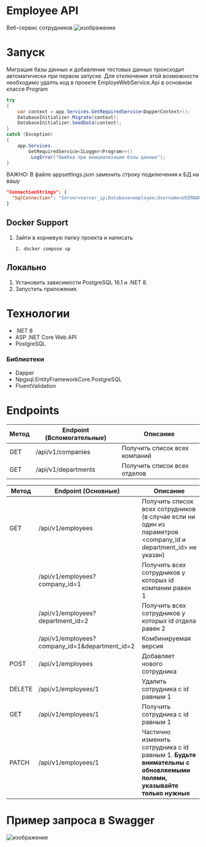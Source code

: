 # Employee API

Веб-сервис сотрудников
![изображение](https://github.com/Denis-A1zek/EmployeeWebService/assets/130150382/e87002e8-3211-43be-93e7-2ebf3fc3bae2)

# Запуск
Миграция базы данных и добавление тестовых данных происходит автоматически при первом запуске.
Для отключения этой возможности необходимо удалть код в проекте EmployeWebService.Api в основном классе Program
~~~ C#
try
{
    var context = app.Services.GetRequiredService<DapperContext>();
    DatabaseInitializer.Migrate(context);
    DatabaseInitializer.SeedData(context);
}
catch (Exception)
{
    app.Services.
        GetRequiredService<ILogger<Program>>()
        .LogError("Ошибка при инициализации базы данных");
}
~~~

ВАЖНО: В файле appsettings.json заменить строку подключения к БД на вашу
~~~ json
"ConnectionStrings": {
  "SqlConnection": "Server=server_ip;Database=employee;Username=USERNAME;Password=PASSWORD"
}
~~~
## Docker Support
1. Зайти в корневую папку проекта и написать
   ~~~
   2. docker compose up
   ~~~
## Локально
1. Установить зависимости PostgreSQL 16.1 и .NET 8.
2. Запустить приложения.

# Технологии

- .NET 8
- ASP .NET Core Web API
- PostgreSQL

### Библиотеки

- Dapper
- Npgsql.EntityFrameworkCore.PostgreSQL
- FluentValidation 

# Endpoints

|Метод| Endpoint (Вспомогательные) | Описание |
|---| ------------- | ------------- |
|GET| /api/v1/companies  | Получить список всех компаний   |
|GET| /api/v1/departments  | Получить список всех отделов |

|Метод| Endpoint (Основные) | Описание |
|----| ------------- | ------------- |
|GET| /api/v1/employees |Получить список всех сотрудников (в случае если ни один из параметров <company_id и department_id> не указан) |
| | /api/v1/employees?company_id=1 | Получить всех сотрудников у которых id компании равен 1 |
| | /api/v1/employees?department_id=2 | Получить всех сотрудников у которых id отдела равен 2 |
| | /api/v1/employees?company_id=1&department_id=2 | Комбинируемая версия |
|POST| /api/v1/employees |Добавляет нового сотрудника |
|DELETE| /api/v1/employees/1 |Удалить сотрудника с id равным 1 |
|GET| /api/v1/employees/1 |Получить сотрудника с id равным 1|
|PATCH| /api/v1/employees/1 |Частично изменить сотрудника с id равным 1. **Будьте внимательны с обновляемыми полями, указывайте только нужные**|

# Пример запроса в Swagger
![изображение](https://github.com/Denis-A1zek/EmployeeWebService/assets/130150382/3758157e-b9dd-49ba-8afd-28dd8fc7f71d)
